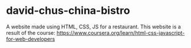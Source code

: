 # david-chus-china-bistro
A website made using HTML, CSS, JS for a restaurant.
This website is a result of the course: https://www.coursera.org/learn/html-css-javascript-for-web-developers
